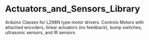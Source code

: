 # Actuators_and_Sensors_Library
Arduino Classes for L298N type motor drivers. Controls Motors with attached encoders, linear actuators (no feedback), bump switches, ultrasonic sensors, and IR sensors
